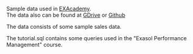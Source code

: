 Sample data used in [EXAcademy](https://www.exasol.com/exasol-community/exacademy/).   
The data also can be found at [GDrive](https://drive.exasol.com/f/d72c09a955c74938999b?dl=1)
or [Github](https://github.com/exasol/database-migration/tree/master/test/testing_files/retail_mini)

The data consists of some sample sales data.

The tutorial.sql contains some queries used 
in the "Exasol Performance Management" course.
